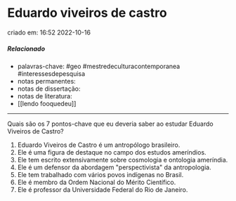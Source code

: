 # Eduardo viveiros de castro
criado em: 16:52 2022-10-16

##### Relacionado
- palavras-chave: #geo #mestredeculturacontemporanea #interessesdepesquisa 
- notas permanentes: 
- notas de dissertação:
- notas de literatura: 
- [[lendo fooquedeu]]

---

Quais são os 7 pontos-chave que eu deveria saber ao estudar Eduardo Viveiros de Castro?

1. Eduardo Viveiros de Castro é um antropólogo brasileiro.
2. Ele é uma figura de destaque no campo dos estudos ameríndios.
3. Ele tem escrito extensivamente sobre cosmologia e ontologia ameríndia.
4. Ele é um defensor da abordagem "perspectivista" da antropologia.
5. Ele tem trabalhado com vários povos indígenas no Brasil.
6. Ele é membro da Ordem Nacional do Mérito Científico.
7. Ele é professor da Universidade Federal do Rio de Janeiro.

